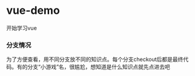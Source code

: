 # vue-demo

开始学习vue

### 分支情况

为了方便查看，用不同分支放不同的知识点。每个分支checkout后都是最终代码。有的分支“小游戏”名，很尴尬，想知道是什么知识点就先点进去吧
